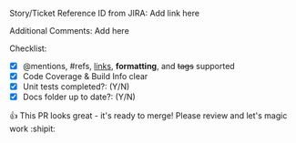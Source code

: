 Story/Ticket Reference ID from JIRA:
Add link here

Additional Comments:
Add here

Checklist:

- [x] @mentions, #refs, [links](), **formatting**, and <del>tags</del> supported
- [x] Code Coverage & Build Info clear
- [x] Unit tests completed?: (Y/N)
- [x] Docs folder up to date?: (Y/N)

:+1: This PR looks great - it's ready to merge! Please review and let's magic work :shipit: